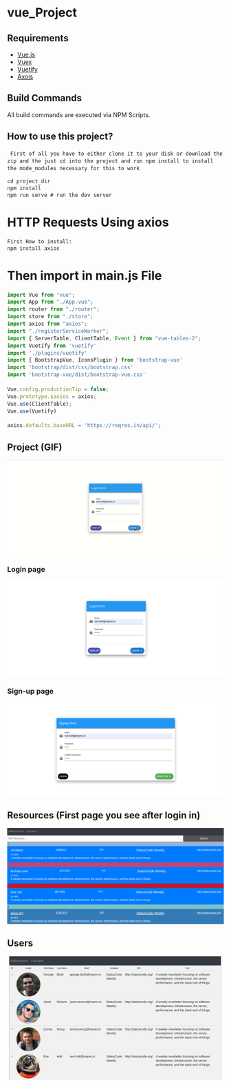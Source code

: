 # vue_Project

## Requirements

- [Vue.js](https://vuejs.org) 
- [Vuex](http://vuex.vuejs.org) 
- [Vuetify](https://vuetifyjs.com/)  
- [Axois](https://www.npmjs.com/package/axios)
## Build Commands

All build commands are executed via NPM Scripts.

## How to use this project?
``
First of all you have to either clone it to your disk or download the zip and the just cd into the project and run npm install to install the mode_modules necessary for this to work``

```
cd project_dir
npm install
npm run serve # run the dev server

```
# HTTP Requests Using axios
```
First How to install:
npm install axios
```
# Then import in main.js File
```js
import Vue from "vue";
import App from "./App.vue";
import router from "./router";
import store from "./store";
import axios from "axios";
import "./registerServiceWorker";
import { ServerTable, ClientTable, Event } from "vue-tables-2";
import Vuetify from 'vuetify'
import './plugins/vuetify'
import { BootstrapVue, IconsPlugin } from 'bootstrap-vue'
import 'bootstrap/dist/css/bootstrap.css'
import 'bootstrap-vue/dist/bootstrap-vue.css'

Vue.config.productionTip = false;
Vue.prototype.$axios = axios;
Vue.use(ClientTable);
Vue.use(Vuetify)

axios.defaults.baseURL = 'https://reqres.in/api/';
```

## Project (GIF)
![Task](./Task.gif)

### Login page
![Login page](./login.png)

### Sign-up page 
![Signup page](./Register.png)

## Resources (First page you see after login in) 
![Resources page](./Resources.png)

## Users  
![Users page](./Users.png)


